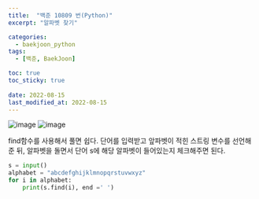 ```yaml
---
title:  "백준 10809 번(Python)"
excerpt: "알파벳 찾기"

categories:
  - baekjoon_python
tags:
  - [백준, BaekJoon]

toc: true
toc_sticky: true
 
date: 2022-08-15
last_modified_at: 2022-08-15
---
```


![image](https://user-images.githubusercontent.com/106606698/184565468-17337555-51cf-4372-ab35-c9f00be4bf6d.png)
![image](https://user-images.githubusercontent.com/106606698/184565475-d1555760-09d7-49d7-b805-8a86b8ff1b1c.png)
 
find함수를 사용해서 풀면 쉽다.
단어를 입력받고 앞파벳이 적힌 스트링 변수를 선언해준 뒤, 알파벳을 돌면서 단어 s에 해당 알파벳이 들어있는지 체크해주면 된다.  

```python
s = input()
alphabet = "abcdefghijklmnopqrstuvwxyz"
for i in alphabet:
    print(s.find(i), end =' ')
```  